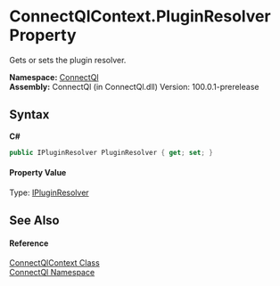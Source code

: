 # ConnectQlContext.PluginResolver Property 
 

Gets or sets the plugin resolver.

**Namespace:**&nbsp;<a href="N_ConnectQl">ConnectQl</a><br />**Assembly:**&nbsp;ConnectQl (in ConnectQl.dll) Version: 100.0.1-prerelease

## Syntax

**C#**<br />
``` C#
public IPluginResolver PluginResolver { get; set; }
```


#### Property Value
Type: <a href="T_ConnectQl_Interfaces_IPluginResolver">IPluginResolver</a>

## See Also


#### Reference
<a href="T_ConnectQl_ConnectQlContext">ConnectQlContext Class</a><br /><a href="N_ConnectQl">ConnectQl Namespace</a><br />